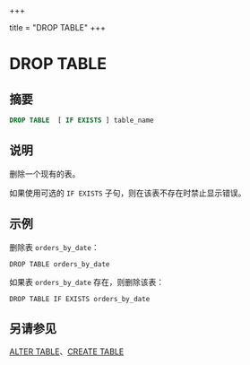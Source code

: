 +++

title = "DROP TABLE"
+++

# DROP TABLE

## 摘要

``` sql
DROP TABLE  [ IF EXISTS ] table_name
```

## 说明

删除一个现有的表。

如果使用可选的 `IF EXISTS` 子句，则在该表不存在时禁止显示错误。

## 示例

删除表 `orders_by_date`：

    DROP TABLE orders_by_date

如果表 `orders_by_date` 存在，则删除该表：

    DROP TABLE IF EXISTS orders_by_date

## 另请参见

[ALTER TABLE](./alter-table.md)、[CREATE TABLE](./create-table.md)